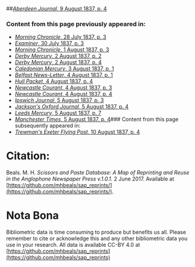 ##[*Aberdeen Journal*, 9 August 1837, p. 4](https://mhbeals.github.io/sap_html/Aberdeen-Journal/Aberdeen-Journal-9-August-1837-p-4)

### Content from this page previously appeared in:
+ [*Morning Chronicle*, 28 July 1837, p. 3](https://mhbeals.github.io/sap_html/Morning-Chronicle/Morning-Chronicle-28-July-1837-p-3)
+ [*Examiner*, 30 July 1837, p. 3](https://mhbeals.github.io/sap_html/Examiner/Examiner-30-July-1837-p-3)
+ [*Morning Chronicle*, 1 August 1837, p. 3](https://mhbeals.github.io/sap_html/Morning-Chronicle/Morning-Chronicle-1-August-1837-p-3)
+ [*Derby Mercury*, 2 August 1837, p. 2](https://mhbeals.github.io/sap_html/Derby-Mercury/Derby-Mercury-2-August-1837-p-2)
+ [*Derby Mercury*, 2 August 1837, p. 4](https://mhbeals.github.io/sap_html/Derby-Mercury/Derby-Mercury-2-August-1837-p-4)
+ [*Caledonian Mercury*, 3 August 1837, p. 1](https://mhbeals.github.io/sap_html/Caledonian-Mercury/Caledonian-Mercury-3-August-1837-p-1)
+ [*Belfast News-Letter*, 4 August 1837, p. 1](https://mhbeals.github.io/sap_html/Belfast-News-Letter/Belfast-News-Letter-4-August-1837-p-1)
+ [*Hull Packet*, 4 August 1837, p. 4](https://mhbeals.github.io/sap_html/Hull-Packet/Hull-Packet-4-August-1837-p-4)
+ [*Newcastle Courant*, 4 August 1837, p. 3](https://mhbeals.github.io/sap_html/Newcastle-Courant/Newcastle-Courant-4-August-1837-p-3)
+ [*Newcastle Courant*, 4 August 1837, p. 4](https://mhbeals.github.io/sap_html/Newcastle-Courant/Newcastle-Courant-4-August-1837-p-4)
+ [*Ipswich Journal*, 5 August 1837, p. 3](https://mhbeals.github.io/sap_html/Ipswich-Journal/Ipswich-Journal-5-August-1837-p-3)
+ [*Jackson's Oxford Journal*, 5 August 1837, p. 4](https://mhbeals.github.io/sap_html/Jackson's-Oxford-Journal/Jackson's-Oxford-Journal-5-August-1837-p-4)
+ [*Leeds Mercury*, 5 August 1837, p. 7](https://mhbeals.github.io/sap_html/Leeds-Mercury/Leeds-Mercury-5-August-1837-p-7)
+ [*Manchester Times*, 5 August 1837, p. 4](https://mhbeals.github.io/sap_html/Manchester-Times/Manchester-Times-5-August-1837-p-4)### Content from this page subsequently appeared in:
+ [*Trewman's Exeter Flying Post*, 10 August 1837, p. 4](https://mhbeals.github.io/sap_html/Trewman's-Exeter-Flying-Post/Trewman's-Exeter-Flying-Post-10-August-1837-p-4)
                    
# Citation: 

Beals. M. H. *Scissors and Paste Database: A Map of Reprinting and Reuse in the Anglophone Newspaper Press v.1.0.1.* 2 June 2017. Available at [https://github.com/mhbeals/sap_reprints/](https://github.com/mhbeals/sap_reprints/). 
                    
# Nota Bona

Bibliometric data is time consuming to produce but benefits us all. Please remember to cite or acknowledge this and any other bibliometric data you use in your research. All data is available CC-BY 4.0 at [https://github.com/mhbeals/sap_reprints](https://github.com/mhbeals/sap_reprints)